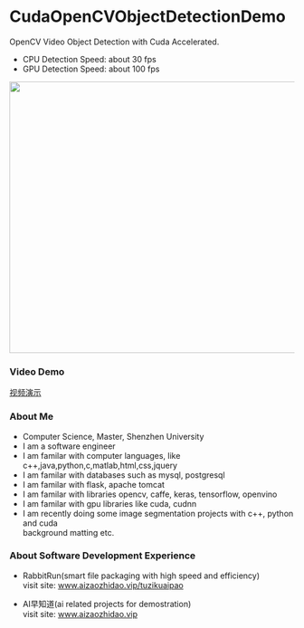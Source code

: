 # CudaOpenCVObjectDetectionDemo
OpenCV Video Object Detection with Cuda Accelerated.
- CPU Detection Speed: about 30 fps 
- GPU Detection Speed: about 100 fps 

<img width=800 height=480 src="https://github.com/Think-Big-Do-Small/CudaOpenCVObjectDetectionDemo/blob/9f1ac74cc5ec119d76ef93df82242b238fa0ef66/screenshot.png"></img>

### Video Demo 
<a href="https://github.com/Think-Big-Do-Small/CudaOpenCVObjectDetectionDemo/blob/457a2b0a9fad9bbbdfec5ec35f693a8794c1d641/Output.avi" >视频演示</a>

### About Me 
- Computer Science, Master, Shenzhen University
- I am a software engineer 
- I am familar with computer languages, like c++,java,python,c,matlab,html,css,jquery
- I am familar with databases such as mysql, postgresql
- I am familar with flask, apache tomcat
- I am familar with libraries opencv, caffe, keras, tensorflow, openvino
- I am familar with gpu libraries like cuda, cudnn
- I am recently doing some image segmentation projects with c++, python and cuda <br> background matting etc. <br> 

### About Software Development Experience
- RabbitRun(smart file packaging with high speed and efficiency)  <br> 
visit site: www.aizaozhidao.vip/tuzikuaipao 

- AI早知道(ai related projects for demostration) <br> 
visit site: www.aizaozhidao.vip 


